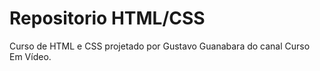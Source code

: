 # Repositorio HTML/CSS  
Curso de HTML e CSS projetado por Gustavo Guanabara do canal Curso Em Vídeo.
